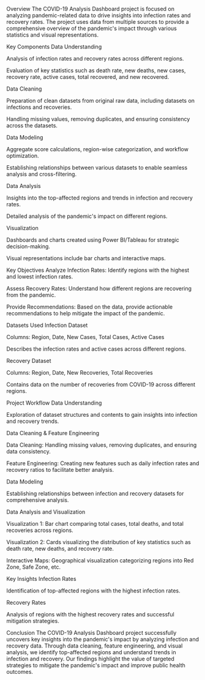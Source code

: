 Overview
The COVID-19 Analysis Dashboard project is focused on analyzing pandemic-related data to drive insights into infection rates and recovery rates. The project uses data from multiple sources to provide a comprehensive overview of the pandemic's impact through various statistics and visual representations.

Key Components
Data Understanding

Analysis of infection rates and recovery rates across different regions.

Evaluation of key statistics such as death rate, new deaths, new cases, recovery rate, active cases, total recovered, and new recovered.

Data Cleaning

Preparation of clean datasets from original raw data, including datasets on infections and recoveries.

Handling missing values, removing duplicates, and ensuring consistency across the datasets.

Data Modeling

Aggregate score calculations, region-wise categorization, and workflow optimization.

Establishing relationships between various datasets to enable seamless analysis and cross-filtering.

Data Analysis

Insights into the top-affected regions and trends in infection and recovery rates.

Detailed analysis of the pandemic's impact on different regions.

Visualization

Dashboards and charts created using Power BI/Tableau for strategic decision-making.

Visual representations include bar charts and interactive maps.

Key Objectives
Analyze Infection Rates: Identify regions with the highest and lowest infection rates.

Assess Recovery Rates: Understand how different regions are recovering from the pandemic.

Provide Recommendations: Based on the data, provide actionable recommendations to help mitigate the impact of the pandemic.

Datasets Used
Infection Dataset

Columns: Region, Date, New Cases, Total Cases, Active Cases

Describes the infection rates and active cases across different regions.

Recovery Dataset

Columns: Region, Date, New Recoveries, Total Recoveries

Contains data on the number of recoveries from COVID-19 across different regions.

Project Workflow
Data Understanding

Exploration of dataset structures and contents to gain insights into infection and recovery trends.

Data Cleaning & Feature Engineering

Data Cleaning: Handling missing values, removing duplicates, and ensuring data consistency.

Feature Engineering: Creating new features such as daily infection rates and recovery ratios to facilitate better analysis.

Data Modeling

Establishing relationships between infection and recovery datasets for comprehensive analysis.

Data Analysis and Visualization

Visualization 1: Bar chart comparing total cases, total deaths, and total recoveries across regions.

Visualization 2: Cards visualizing the distribution of key statistics such as death rate, new deaths, and recovery rate.

Interactive Maps: Geographical visualization categorizing regions into Red Zone, Safe Zone, etc.

Key Insights
Infection Rates

Identification of top-affected regions with the highest infection rates.

Recovery Rates

Analysis of regions with the highest recovery rates and successful mitigation strategies.

Conclusion
The COVID-19 Analysis Dashboard project successfully uncovers key insights into the pandemic's impact by analyzing infection and recovery data. Through data cleaning, feature engineering, and visual analysis, we identify top-affected regions and understand trends in infection and recovery. Our findings highlight the value of targeted strategies to mitigate the pandemic's impact and improve public health outcomes.
